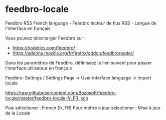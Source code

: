 # feedbro-locale
Feedbro RSS French language - Feedbro lecteur de flus RSS - Langue de l'interface en français

Vous pouvez télécharger Feedbro sur : 
  - https://nodetics.com/feedbro/
  - https://addons.mozilla.org/fr/firefox/addon/feedbroreader/

Dans les paramètres de Feedbro, définissez le lien suivant pour passer l'interface utilisateur en français

Feedbro: Settings / Settings Page -> User interface language -> Import locale 

https://raw.githubusercontent.com/Bozosoft/feedbro-locale/master/feedbro-locale-fr_FR.json

Puis sélectioner : French (fr_FR)
Pour mettre à jour sélectioner : Mise à jour de la Locale
